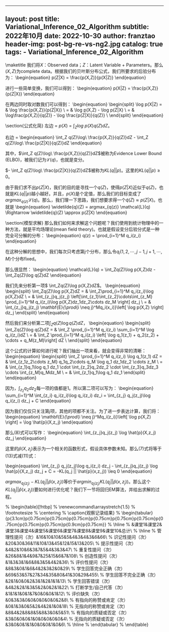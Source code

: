 
---
layout:     post
title:      Variational_Inference_02_Algorithm
subtitle:   2022年10月
date:       2022-10-30
author:     franztao
header-img: post-bg-re-vs-ng2.jpg
catalog: true
tags:
    - Variational_Inference_02_Algorithm
---
            

\maketitle
我们将$X$：Observed data；$Z$：Latent Variable + Parameters。那么$(X,Z)$为complete data。根据我们的贝叶斯分布公式，我们所要求的后验分布为：
\begin{equation}
    p(Z|X) = \frac{p(X,Z)}{p(X|Z)}
\end{equation}

进行一些简单变换，我们可以得到：
\begin{equation}
    p(X|Z) = \frac{p(X,Z)}{p(Z|X)}
\end{equation}

在两边同时取对数我们可以得到：
\begin{equation}
    \begin{split}
        \log p(X|Z) = & \log \frac{p(X,Z)}{p(Z|X)} \\
        = & \log p(X,Z) - \log p(Z|X) \\
        = & \log\frac{p(X,Z)}{q(Z)} - \log \frac{p(Z|X)}{q(Z)} \\
    \end{split}
\end{equation}

\section{公式化简}
左边 = $p(X)$ = $\int_{Z}log\ p(X)q(Z)dZ$。

右边 = 
\begin{equation}
    \int_Z q(Z)\log\ \frac{p(X,Z)}{q(Z)}dZ - \int_Z q(Z)\log\ \frac{p(Z|X)}{q(Z)}dZ
\end{equation}

其中，$\int_Z q(Z)\log\ \frac{p(X,Z)}{q(Z)}dZ$被称为Evidence Lower Bound (ELBO)，被我们记为$\mathcal{L}(q)$，也就是变分。

$- \int_Z q(Z)\log\ \frac{p(Z|X)}{q(Z)}dZ$被称为$KL(q||p)$。这里的$KL(q||p) \geq 0$。

由于我们求不出$p(Z|X)$，我们的目的是寻找一个$q(Z)$，使得$p(Z|X)$近似于$q(Z)$，也就是$KL(q||p)$越小越好。并且，$p(X)$是个定值，那么我们的目标变成了$argmax_{q(z)}\mathcal{L}(q)$。那么，我们理一下思路，我们想要求得一个$\widetilde{q}(Z) \approx p(Z|X)$。也就是
\begin{equation}
    \widetilde{q}(Z) = argmax_{q(z)} \mathcal{L}(q) \Rightarrow \widetilde{q}(Z) \approx p(Z|X)
\end{equation}

\section{模型求解}
那么我们如何来求解这个问题呢？我们使用到统计物理中的一种方法，就是平均场理论(mean field theory)。也就是假设变分后验分式是一种完全可分解的分布：
\begin{equation}
    q(z) = \prod_{i=1}^M q_i(z_i)
\end{equation}

在这种分解的思想中，我们每次只考虑第j个分布，那么令$q_i(1,2,\cdots,j-1,j+1,\cdots,M)$个分布fixed。

那么很显然：
\begin{equation}
    \mathcal{L}(q) = \int_Zq(Z)\log p(X,Z)dz - \int_Zq(Z)\log q(Z)dZ
\end{equation}

我们先来分析第一项$ \int_Zq(Z)\log p(X,Z)dZ$。
\begin{equation}
    \begin{split}
        \int_Zq(Z)\log p(X,Z)dZ 
        = & \int_Z\prod_{i=1}^M q_i(z_i)\log p(X,Z)dZ \\
        = & \int_{z_j}q_j(z_j) \left[\int_{z_1}\int_{z_2}\cdots\int_{z_M} \prod_{i=1}^M q_i(z_i)\log p(X,Z)dz_1dz_2\cdots dz_M \right] dz_j \\
        = & \int_{z_j}q_j(z_j) \mathbf{E}_{\prod_{i \neq j}^Mq_i(x_i)}\left[ \log p(X,Z) \right] dz_j
    \end{split}
\end{equation}

然后我们来分析第二项$\int_Zq(Z)\log q(Z)dZ$，
\begin{equation}
    \begin{split}
        \int_Zq(Z)\log q(Z)dZ 
        = & \int_Z \prod_{i=1}^M q_i(z_i) \sum_{i=1}^M \log q_i(z_i)dZ \\
        = & \int_Z \prod_{i=1}^M q_i(z_i) \left[ \log q_1(z_1) + q_2(z_2) + \cdots + q_M(z_M)\right] dZ \\
    \end{split}
\end{equation}

这个公式的计算如何进行呢？我们抽出一项来看，就会变得非常的清晰：
\begin{equation}
    \begin{split}
        \int_Z \prod_{i=1}^M q_i(z_i) \log q_1(z_1) dZ
        = &  \int_{z_1z_2\cdots z_M} q_1q_2\cdots q_M \log q_1 dz_1dz_2 \cdots z_M \\
        = & \int_{z_1}q_1\log q_1 dz_1 \cdot \int_{z_2}q_2dz_2 \cdot \int_{z_3}q_3dz_3 \cdots \int_{z_M}q_Mdz_M \\
        = & \int_{z_1}q_1\log q_1 dz_1
    \end{split}
\end{equation}

因为，$\int_{z_2}q_2dz_2$每一项的值都是1。所以第二项可以写为：
\begin{equation}
    \sum_{i=1}^M \int_{z_i} q_i(z_i)\log q_i(z_i)  dz_i =  \int_{z_j} q_j(z_j)\log q_i(z_i) dz_j + C
\end{equation}

因为我们仅仅只关注第$j$项，其他的项都不关注。为了进一步表达计算，我们将：
\begin{equation}
    \mathbf{E}_{\prod_{i \neq j}^Mq_i(z_i)}\left[ \log p(X,Z) \right] = \log \hat{p}(X,z_j)
\end{equation}

那么(8)式可以写作：
\begin{equation}
    \int_{z_j}q_j(z_j) \log \hat{p}(X,z_j) dz_j
\end{equation}

这里的$\hat{p}(X,z_j)$表示为一个相关的函数形式，假设具体参数未知。那么(7)式将等于(13)式减(11)式：

\begin{equation}
    \int_{z_j} q_j(z_j)\log q_i(z_i) dz_j - \int_{z_j}q_j(z_j) \log \hat{p}(X,z_j) dz_j + C = -KL(q_j || \hat{p}(x,z_j)) \leq 0
\end{equation}

$argmax_{q_j(z_j)}-KL(q_j || \hat{p}(x,z_j))$等价于$argmin_{q_j(z_j)}KL(q_j || \hat{p}(x,z_j))$。那么这个$KL(q_j || \hat{p}(x,z_j))$要如何进行优化呢？我们下一节将回归EM算法，并给出求解的过程。



%  \begin{table}[!htbp]
% \renewcommand\arraystretch{1.5}
% \footnotesize
% \centering
% \caption{观察记录结果}
%  \begin{tabular}{p{3.1cm}p{0.75cm}p{0.75cm}p{0.75cm}p{0.75cm}p{0.75cm}p{0.75cm}p{0.75cm}p{0.75cm}p{0.75cm}p{0.9cm}p{0.75cm}}
%   \hline
%   &课堂1&课堂2&课堂3&课堂4&课堂5&课堂6&课堂7&课堂8&课堂9&课堂10&总计\\ 
%     \hline
% 管理性提问（次）&16&10&10&5&5&4&3&4&3&6&66\\
% 识记性提问（次）&20&30&36&11&10&13&45&12&15&13&205\\
% 提示性提问（次）&4&2&10&6&3&7&5&4&3&3&47\\
% 重复性提问（次）	&26&8&1&4&9&7&25&15&6&7&108\\
% 创造性提问（次）&1&3&3&1&6&8&3&5&4&2&36\\
% 评价性提问（次）&8&3&0&1&6&4&2&3&2&0&29\\
% 学生回答完全正确（次）&69&53&57&27&34&35&80&41&30&29&455\\
% 学生回答不完全正确（次）&2&1&0&0&2&3&1&2&1&1&13\\
% 学生回答错误（次）&4&2&2&1&3&5&2&0&2&1&22\\
% 打断学生/自己代答（次）&1&1&1&0&1&7&0&0&0&1&12\\
% 评价缺失（次）&0&3&3&0&0&0&0&0&0&2&8\\
% 有指向的称赞或肯定（次）&0&1&3&0&5&2&4&2&1&0&18\\
% 无指向的称赞或肯定（次）&8&4&2&8&8&5&8&3&0&5&51\\
% 有指向的质疑或否定（次）&3&0&0&0&1&0&0&0&0&0&4\\
% 无指向的质疑或否定（次）&3&0&0&1&1&0&0&0&1&0&6\\
% \hline
% \end{tabular}
% \end{table}









